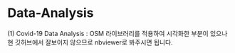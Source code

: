 # Data-Analysis

(1) Covid-19 Data Analysis : OSM 라이브러리를 적용하여 시각화한 부분이 있으나 현 깃허브에서 잘보이지 않으므로 nbviewer로 봐주시면 됩니다.
